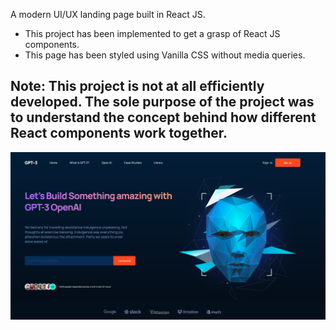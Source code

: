 A modern UI/UX landing page built in React JS. 
- This project has been implemented to get a grasp of React JS components.
- This page has been styled using Vanilla CSS without media queries.

## Note: This project is not at all efficiently developed. The sole purpose of the project was to understand the concept behind how different React components work together.
![Project Screenshot](./src/repository/assets/gpt1.png?raw=true "project screenshot")